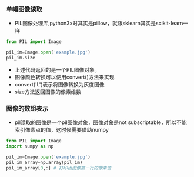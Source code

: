 ### 单幅图像读取
- PIL图像处理库,python3x时其实是pillow，就跟sklearn其实是scikit-learn一样
``` python
from PIL import Image

pil_im=Image.open('example.jpg')
pil_im.size
```
- 上述代码返回的是一个PIL图像对象。
- 图像颜色转换可以使用convert()方法来实现
- convert('L')表示将图像转换为灰度图像
- size方法返回图像的像素维数

### 图像的数组表示
- pil读取的图像是一个pil图像对象，图像对象是not subscriptable，所以不能索引像素点的值，这时候需要借助numpy
``` python
from PIL import Image
import numpy as np

pil_im=Image.open('example.jpg')
pil_im_array=np.array(pil_im)
pil_im_array[0,:] # 打印出图像第一行的像素值
```
